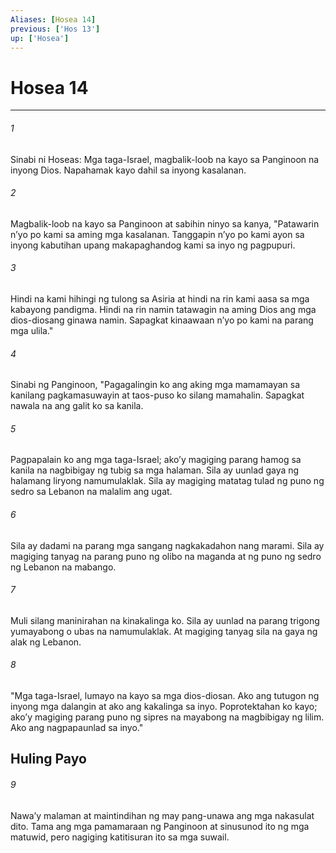 ```yaml
---
Aliases: [Hosea 14]
previous: ['Hos 13']
up: ['Hosea']
---
```

# Hosea 14

***

###### 1
Sinabi ni Hoseas: Mga taga-Israel, magbalik-loob na kayo sa Panginoon na inyong Dios. Napahamak kayo dahil sa inyong kasalanan. 

###### 2
Magbalik-loob na kayo sa Panginoon at sabihin ninyo sa kanya, "Patawarin nʼyo po kami sa aming mga kasalanan. Tanggapin nʼyo po kami ayon sa inyong kabutihan upang makapaghandog kami sa inyo ng pagpupuri. 

###### 3
Hindi na kami hihingi ng tulong sa Asiria at hindi na rin kami aasa sa mga kabayong pandigma. Hindi na rin namin tatawagin na aming Dios ang mga dios-diosang ginawa namin. Sapagkat kinaawaan nʼyo po kami na parang mga ulila." 

###### 4
Sinabi ng Panginoon, "Pagagalingin ko ang aking mga mamamayan sa kanilang pagkamasuwayin at taos-puso ko silang mamahalin. Sapagkat nawala na ang galit ko sa kanila. 

###### 5
Pagpapalain ko ang mga taga-Israel; akoʼy magiging parang hamog sa kanila na nagbibigay ng tubig sa mga halaman. Sila ay uunlad gaya ng halamang liryong namumulaklak. Sila ay magiging matatag tulad ng puno ng sedro sa Lebanon na malalim ang ugat. 

###### 6
Sila ay dadami na parang mga sangang nagkakadahon nang marami. Sila ay magiging tanyag na parang puno ng olibo na maganda at ng puno ng sedro ng Lebanon na mabango. 

###### 7
Muli silang maninirahan na kinakalinga ko. Sila ay uunlad na parang trigong yumayabong o ubas na namumulaklak. At magiging tanyag sila na gaya ng alak ng Lebanon. 

###### 8
"Mga taga-Israel, lumayo na kayo sa mga dios-diosan. Ako ang tutugon ng inyong mga dalangin at ako ang kakalinga sa inyo. Poprotektahan ko kayo; akoʼy magiging parang puno ng sipres na mayabong na magbibigay ng lilim. Ako ang nagpapaunlad sa inyo." 

## Huling Payo 

###### 9
Nawaʼy malaman at maintindihan ng may pang-unawa ang mga nakasulat dito. Tama ang mga pamamaraan ng Panginoon at sinusunod ito ng mga matuwid, pero nagiging katitisuran ito sa mga suwail.

